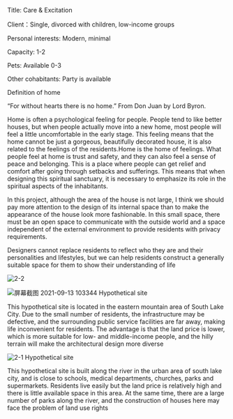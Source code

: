 
Title: Care & Excitation

Client：Single, divorced with children, low-income groups

Personal interests: Modern, minimal

Capacity: 1-2

Pets: Available 0-3

Other cohabitants: Party is available

Definition of home

“For without hearts there is no home.” From Don Juan by Lord Byron. 

Home is often a psychological feeling for people. People tend to like better houses, but when people actually move into a new home, most people will feel a little uncomfortable in the early stage. This feeling means that the home cannot be just a gorgeous, beautifully decorated house, it is also related to the feelings of the residents.Home is the home of feelings. What people feel at home is trust and safety, and they can also feel a sense of peace and belonging. This is a place where people can get relief and comfort after going through setbacks and sufferings. This means that when designing this spiritual sanctuary, it is necessary to emphasize its role in the spiritual aspects of the inhabitants. 

In this project, although the area of the house is not large, I think we should pay more attention to the design of its internal space than to make the appearance of the house look more fashionable. In this small space, there must be an open space to communicate with the outside world and a space independent of the external environment to provide residents with privacy requirements.

Designers cannot replace residents to reflect who they are and their personalities and lifestyles, but we can help residents construct a generally suitable space for them to show their understanding of life

![2-2](https://user-images.githubusercontent.com/90520541/133205046-435c5d5a-0c0d-409e-976f-7d9f0f1cca09.png)

![屏幕截图 2021-09-13 103344](https://user-images.githubusercontent.com/90520541/133205088-c1726a46-3abd-43aa-8edb-5e7717c58849.png)
Hypothetical site

This hypothetical site is located in the eastern mountain area of South Lake City. Due to the small number of residents, the infrastructure may be defective, and the surrounding public service facilities are far away, making life inconvenient for residents. The advantage is that the land price is lower, which is more suitable for low- and middle-income people, and the hilly terrain will make the architectural design more diverse

![2-1](https://user-images.githubusercontent.com/90520541/133205106-2f455fbf-694a-47bc-a512-0b3161f3822a.png)
Hypothetical site

This hypothetical site is built along the river in the urban area of south lake city, and is close to schools, medical departments, churches, parks and supermarkets. Residents live easily but the land price is relatively high and there is little available space in this area. At the same time, there are a large number of parks along the river, and the construction of houses here may face the problem of land use rights
